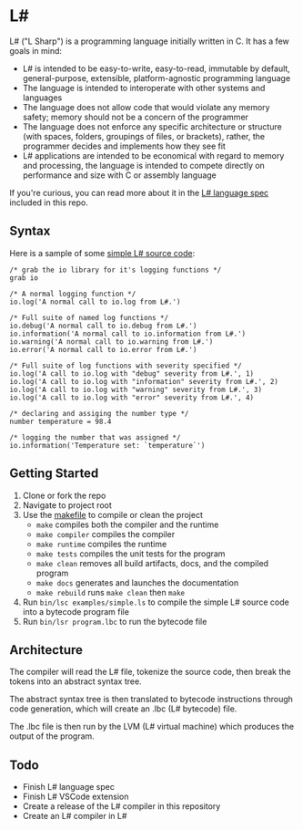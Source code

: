 # L#
L# ("L Sharp") is a programming language initially written in C. It has a few goals in mind:

- L# is intended to be easy-to-write, easy-to-read, immutable by default, general-purpose, extensible, platform-agnostic programming language
- The language is intended to interoperate with other systems and languages
- The language does not allow code that would violate any memory safety; memory should not be a concern of the programmer
- The language does not enforce any specific architecture or structure (with spaces, folders, groupings of files, or brackets), rather, the programmer decides and implements how they see fit
- L# applications are intended to be economical with regard to memory and processing, the language is intended to compete directly on performance and size with C or assembly language

If you're curious, you can read more about it in the [L# language spec](spec) included in this repo.

## Syntax

Here is a sample of some [simple L# source code](./examples/simple.ls):

```lsharp
/* grab the io library for it's logging functions */
grab io

/* A normal logging function */
io.log('A normal call to io.log from L#.')

/* Full suite of named log functions */
io.debug('A normal call to io.debug from L#.')
io.information('A normal call to io.information from L#.')
io.warning('A normal call to io.warning from L#.')
io.error('A normal call to io.error from L#.')

/* Full suite of log functions with severity specified */
io.log('A call to io.log with "debug" severity from L#.', 1)
io.log('A call to io.log with "information" severity from L#.', 2)
io.log('A call to io.log with "warning" severity from L#.', 3)
io.log('A call to io.log with "error" severity from L#.', 4)

/* declaring and assiging the number type */
number temperature = 98.4

/* logging the number that was assigned */
io.information('Temperature set: `temperature`')
```

## Getting Started
1. Clone or fork the repo
1. Navigate to project root
1. Use the [makefile](makefile) to compile or clean the project
    - `make` compiles both the compiler and the runtime
    - `make compiler` compiles the compiler
    - `make runtime` compiles the runtime
    - `make tests` compiles the unit tests for the program
    - `make clean` removes all build artifacts, docs, and the compiled program
    - `make docs` generates and launches the documentation
    - `make rebuild` runs `make clean` then `make`
1. Run `bin/lsc examples/simple.ls` to compile the simple L# source code into a bytecode program file
1. Run `bin/lsr program.lbc` to run the bytecode file

## Architecture
The compiler will read the L# file, tokenize the source code, then break the tokens into an abstract syntax tree.

The abstract syntax tree is then translated to bytecode instructions through code generation, which will create an .lbc (L# bytecode) file.

The .lbc file is then run by the LVM (L# virtual machine) which produces the output of the program.

## Todo
- Finish L# language spec
- Finish L# VSCode extension
- Create a release of the L# compiler in this repository
- Create an L# compiler in L#